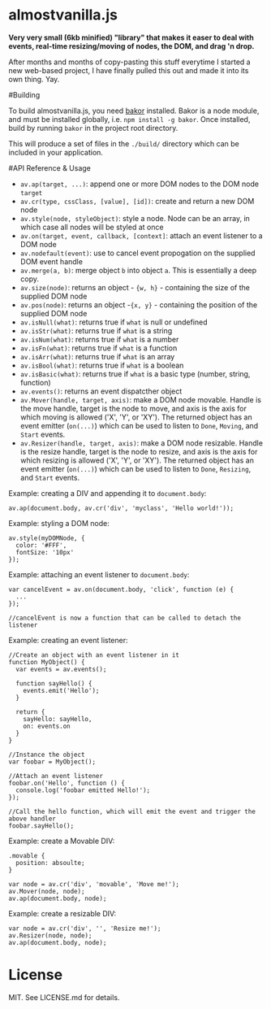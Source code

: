 # almostvanilla.js

**Very very small (6kb minified) "library" that makes it easer to deal with events, real-time resizing/moving of nodes, the DOM, and drag 'n drop.**

After months and months of copy-pasting this stuff everytime I started a new web-based project,
I have finally pulled this out and made it into its own thing. Yay.


#Building
 
To build almostvanilla.js, you need [bakor](https://github.com/iqumulus/bakor/) installed. Bakor is a node module, 
and must be installed globally, i.e. `npm install -g bakor`.
Once installed, build by running `bakor` in the project root directory.

This will produce a set of files in the `./build/` directory which can be included in your application.
 
#API Reference & Usage
  
  * `av.ap(target, ...)`: append one or more DOM nodes to the DOM node `target`
  * `av.cr(type, cssClass, [value], [id])`: create and return a new DOM node
  * `av.style(node, styleObject)`: style a node. Node can be an array, in which case all nodes will be styled at once
  * `av.on(target, event, callback, [context]`: attach an event listener to a DOM node
  * `av.nodefault(event)`: use to cancel event propogation on the supplied DOM event handle
  * `av.merge(a, b)`: merge object `b` into object `a`. This is essentially a deep copy.
  * `av.size(node)`: returns an object - `{w, h}` - containing the size of the supplied DOM node
  * `av.pos(node)`: returns an object -`{x, y}` - containing the position of the supplied DOM node
  * `av.isNull(what)`: returns true if `what` is null or undefined
  * `av.isStr(what)`: returns true if `what` is a string
  * `av.isNum(what)`: returns true if `what` is a number
  * `av.isFn(what)`: returns true if `what` is a function
  * `av.isArr(what)`: returns true if `what` is an array
  * `av.isBool(what)`: returns true if `what` is a boolean
  * `av.isBasic(what)`: returns true if `what` is a basic type (number, string, function) 
  * `av.events()`: returns an event dispatcther object
  * `av.Mover(handle, target, axis)`: make a DOM node movable. Handle is the move handle, target is the node to move, and axis is the axis for which moving is allowed ('X', 'Y', or 'XY'). The returned object has an event emitter (`on(...)`) which can be used to listen to `Done`, `Moving`, and `Start` events.
  * `av.Resizer(handle, target, axis)`: make a DOM node resizable. Handle is the resize handle, target is the node to resize, and axis is the axis for which resizing is allowed ('X', 'Y', or 'XY'). The returned object has an event emitter (`on(...)`) which can be used to listen to `Done`, `Resizing`, and `Start` events.
  
Example: creating a DIV and appending it to `document.body`:
    
    av.ap(document.body, av.cr('div', 'myclass', 'Hello world!'));    

Example: styling a DOM node:
    
    av.style(myDOMNode, {
      color: '#FFF',
      fontSize: '10px'
    });
    
Example: attaching an event listener to `document.body`:
    
    var cancelEvent = av.on(document.body, 'click', function (e) {
      ...
    });
    
    //cancelEvent is now a function that can be called to detach the listener
    
Example: creating an event listener:
    
    //Create an object with an event listener in it
    function MyObject() {
      var events = av.events();
    
      function sayHello() {
        events.emit('Hello');
      }
    
      return {
        sayHello: sayHello,
        on: events.on
      }
    }
    
    //Instance the object
    var foobar = MyObject();
    
    //Attach an event listener
    foobar.on('Hello', function () {
      console.log('foobar emitted Hello!');
    });
    
    //Call the hello function, which will emit the event and trigger the above handler
    foobar.sayHello();
    
Example: create a Movable DIV:
    
    .movable {
      position: absoulte;
    }
    
    var node = av.cr('div', 'movable', 'Move me!');   
    av.Mover(node, node);
    av.ap(document.body, node);
    
Example: create a resizable DIV:
    
    var node = av.cr('div', '', 'Resize me!'); 
    av.Resizer(node, node);
    av.ap(document.body, node);

# License

MIT. See LICENSE.md for details.
